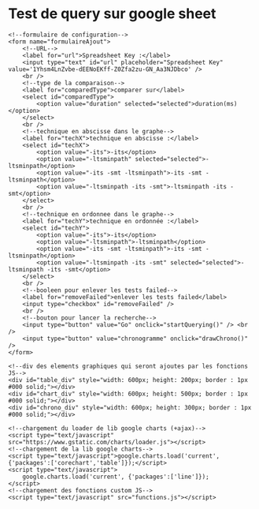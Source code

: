 # Test de query sur google sheet

<html>
<body>

	<!--formulaire de configuration-->
	<form name="formulaireAjout">
		<!--URL-->
		<label for="url">Spreadsheet Key :</label>
		<input type="text" id="url" placeholder="Spreadsheet Key" value='1Yhsm4LnZvbe-dEENoEKff-Z0Zfa2zu-GN_Aa3NJDbco' />
		<br />
		<!--type de la comparaison-->
		<label for="comparedType">comparer sur</label>
		<select id="comparedType">
			<option value="duration" selected="selected">duration(ms)</option>
		</select>
		<br />
		<!--technique en abscisse dans le graphe-->
		<label for="techX">technique en abscisse :</label>
		<select id="techX">
			<option value="-its">-its</option>
			<option value="-ltsminpath" selected="selected">-ltsminpath</option>
			<option value="-its -smt -ltsminpath">-its -smt -ltsminpath</option>
			<option value="-ltsminpath -its -smt">-ltsminpath -its -smt</option>
		</select>
		<br />
		<!--technique en ordonnee dans le graphe-->
		<label for="techY">technique en ordonnée :</label>
		<select id="techY">
			<option value="-its">-its</option>
			<option value="-ltsminpath">-ltsminpath</option>
			<option value="-its -smt -ltsminpath">-its -smt -ltsminpath</option>
			<option value="-ltsminpath -its -smt" selected="selected">-ltsminpath -its -smt</option>
		</select>
		<br />
		<!--booleen pour enlever les tests failed-->
		<label for="removeFailed">enlever les tests failed</label>
		<input type="checkbox" id="removeFailed" />
		<br />
		<!--bouton pour lancer la recherche-->
		<input type="button" value="Go" onclick="startQuerying()" /> <br />
		<input type="button" value="chronogramme" onclick="drawChrono()" />
	</form>

	<!--div des elements graphiques qui seront ajoutes par les fonctions JS-->
	<div id="table_div" style="width: 600px; height: 200px; border : 1px #000 solid;"></div>
	<div id="chart_div" style="width: 600px; height: 500px; border : 1px #000 solid;"></div>
	<div id="chrono_div" style="width: 600px; height: 300px; border : 1px #000 solid;"></div>
	
	<!--chargement du loader de lib google charts (+ajax)-->
	<script type="text/javascript" src="https://www.gstatic.com/charts/loader.js"></script>
	<!--chargement de la lib google charts-->
	<script type="text/javascript">google.charts.load('current', {'packages':['corechart','table']});</script>
	<script type="text/javascript">
		google.charts.load('current', {'packages':['line']});
	</script>
	<!--chargement des fonctions custom JS-->
	<script type="text/javascript" src="functions.js"></script>

</body>
</html>